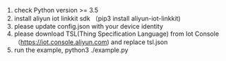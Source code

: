 1. check Python version >= 3.5
2. install aliyun iot linkkit sdk （pip3 install aliyun-iot-linkkit)
3. please update config.json with your device identity 
4. please download TSL(Thing Specification Language) from Iot Console（https://iot.console.aliyun.com) and replace tsl.json
5. run the example, python3 ./example.py


